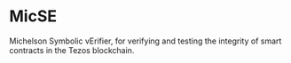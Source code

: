 # MicSE
Michelson Symbolic vErifier, for verifying and testing the integrity of smart contracts in  the Tezos blockchain.

